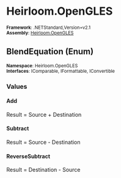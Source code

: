 # Heirloom.OpenGLES

<small>**Framework**: .NETStandard,Version=v2.1</small>  
<small>**Assembly**: [Heirloom.OpenGLES](../Heirloom.OpenGLES/Heirloom.OpenGLES.md)</small>  

## BlendEquation (Enum)
<small>**Namespace**: Heirloom.OpenGLES</sub></small>  
<small>**Interfaces**: IComparable, IFormattable, IConvertible</small>  

### Values

#### Add
<member name="F:Heirloom.OpenGLES.BlendEquation.Add">
  <summary>
            Result = Source + Destination
            </summary>
</member>

#### Subtract
<member name="F:Heirloom.OpenGLES.BlendEquation.Subtract">
  <summary>
            Result = Source - Destination
            </summary>
</member>

#### ReverseSubtract
<member name="F:Heirloom.OpenGLES.BlendEquation.ReverseSubtract">
  <summary>
            Result = Destination - Source
            </summary>
</member>

